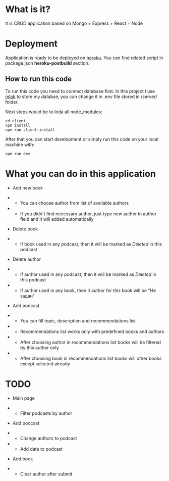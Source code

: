 # What is it?

It is CRUD application based on Mongo + Express + React + Node 

# Deployment

Application is ready to be deployed on [heroku](https://www.heroku.com). You can find related script in package.json **heroku-postbuild** section. 

## How to run this code

To run this code you need to connect database first. In this project I use [mlab](https://www.mlab.com) to store my databse, you can change it in .env file stored in /server/ folder. 

Next steps would be to loda all node_modules:

```npm install
cd client 
npm install 
npm run client:install
```

After that you can start development or simply run this code on your local machine with: 

`npm run dev`

# What you can do in this application

* Add new book
* * You can choose author from list of available authors
* * If you didn't find necessary author, just type new author in author field and it will added automatically 

* Delete book 
* * If book used in any podcast, then it will be marked as _Deleted_ in this podcast

* Delete author
* * If author used in any podcast, then it will be marked as _Deleted_ in this podcast
* * If author used in any book, then it author for this book will be "Не задан"

* Add podcast
* * You can fill topic, description and recommendations list 
* * Recommendations list works only with predefined books and authors
* * After choosing author in recommendations list books will be filtered by this author only
* * After choosing book in recommendations list books will other books except selected already

# TODO 

* Main page
* * Filter podcasts by author

* Add podcast
* * Change authors to podcast
* * Add date to podcast

* Add book
* * Clear author after submit

